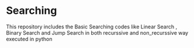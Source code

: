 # Searching
This repository includes the Basic Searching codes like Linear Search , Binary Search and Jump Search in both recurssive and non_recurssive way executed in python
